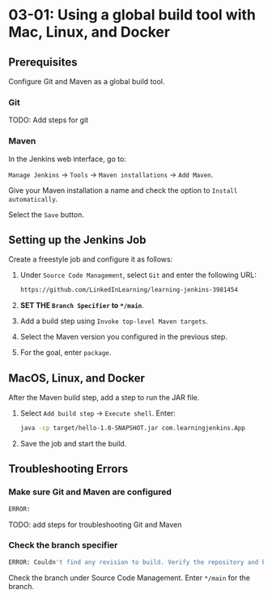 # 03-01: Using a global build tool with Mac, Linux, and Docker

## Prerequisites

Configure Git and Maven as a global build tool.

### Git

TODO: Add steps for git

### Maven

In the Jenkins web interface, go to:

`Manage Jenkins` -> `Tools` -> `Maven installations` -> `Add Maven`.

Give your Maven installation a name and check the option to `Install automatically`.

Select the `Save` button.

## Setting up the Jenkins Job

Create a freestyle job and configure it as follows:

1. Under `Source Code Management`, select `Git` and enter the following URL:

    ```bash
    https://github.com/LinkedInLearning/learning-jenkins-3981454
    ```

2. **SET THE `Branch Specifier` to `*/main`**.
3. Add a build step using `Invoke top-level Maven targets`.
4. Select the Maven version you configured in the previous step.
5. For the goal, enter `package`.

## MacOS, Linux, and Docker

After the Maven build step, add a step to run the JAR file.

1. Select `Add build step` -> `Execute shell`. Enter:

    ```bash
    java -cp target/hello-1.0-SNAPSHOT.jar com.learningjenkins.App
    ```

1. Save the job and start the build.

## Troubleshooting Errors

### Make sure Git and Maven are configured

```bash
ERROR:
```

TODO: add steps for troubleshooting Git and Maven

### Check the branch specifier

```bash
ERROR: Couldn't find any revision to build. Verify the repository and branch configuration for this job.
```

Check the branch under Source Code Management.  Enter `*/main` for the branch.
